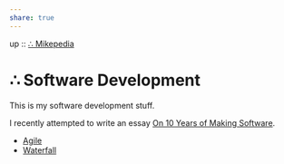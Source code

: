 ```yaml
---  
share: true  
---  
```

up :: [∴ Mikepedia](./%E2%88%B4-Mikepedia.md)  
  
# ∴ Software Development  
  
This is my software development stuff.  
  
I recently attempted to write an essay [On 10 Years of Making Software](./On-10-Years-of-Making-Software.md).  
  
- [Agile](../Agile.md)  
- [Waterfall](../Waterfall.md)  
